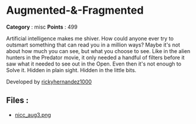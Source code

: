# Augmented-&-Fragmented

**Category** : misc
**Points** : 499

Artificial intelligence makes me shiver. How could anyone ever try to outsmart something that can read you in a million ways? Maybe it's not about how much you can see, but what you choose to see. Like in the alien hunters in the Predator movie, it only needed a handful of filters before it saw what it needed to see out in the Open. Even then it's not enough to Solve it. Hidden in plain sight. Hidden in the little bits.

Developed by [rickyhernandez1000](https://github.com/rickyhernandez1000)

## Files : 
 - [nicc_aug3.png](./nicc_aug3.png)


